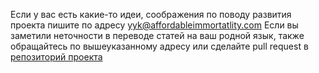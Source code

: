 Если у вас есть какие-то идеи, соображения по поводу развития проекта пишите по адресу yyk@affordableimmortatlity.com
Если вы заметили неточности в переводе статей на ваш родной язык, также обращайтесь по вышеуказанному адресу или сделайте pull request в [репозиторий проекта](https://github.com/yyko/affordable_immortality) 

